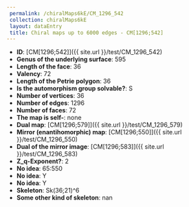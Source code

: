 ```yaml
--- 
 permalink: /chiralMaps6kE/CM_1296_542 
 collection: chiralMaps6kE
 layout: dataEntry
 title: Chiral maps up to 6000 edges - CM[1296;542]
---
```


- **ID**: [CM[1296;542]]({{ site.url }}/test/CM_1296_542)
- **Genus of the underlying surface**: 595
- **Length of the face**: 36
- **Valency**: 72
- **Length of the Petrie polygon**: 36
- **Is the automorphism group solvable?**: S
- **Number of vertices**: 36
- **Number of edges**: 1296
- **Number of faces**: 72
- **The map is self-**: none
- **Dual map**: [CM[1296;579]]({{ site.url }}/test/CM_1296_579)
- **Mirror (enantihomorphic) map**: [CM[1296;550]]({{ site.url }}/test/CM_1296_550)
- **Dual of the mirror image**: [CM[1296;583]]({{ site.url }}/test/CM_1296_583)
- **Z_q-Exponent?**: 2
- **No idea**:  65:550
- **No idea**: Y
- **No idea**: Y
- **Skeleton**: Sk(36;21)^6
- **Some other kind of skeleton**: nan
